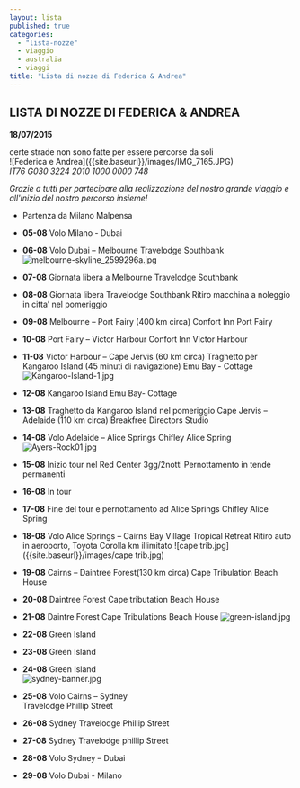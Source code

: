 ```yaml
---
layout: lista
published: true
categories: 
  - "lista-nozze"
  - viaggio
  - australia
  - viaggi
title: "Lista di nozze di Federica & Andrea"
---
```




## LISTA DI NOZZE DI FEDERICA & ANDREA

**18/07/2015**

<div class="citazione">
certe strade non sono fatte per essere percorse da soli
</div>
![Federica e Andrea]({{site.baseurl}}/images/IMG_7165.JPG)


<address>
IT76 G030 3224 2010 1000 0000 748 
</address>

_Grazie a tutti per partecipare alla realizzazione del nostro grande viaggio e all'inizio del nostro percorso insieme!_

- Partenza da Milano Malpensa 
- **05-08** Volo Milano - Dubai 

- **06-08** Volo Dubai – Melbourne
	Travelodge Southbank 
![melbourne-skyline_2599296a.jpg]({{site.baseurl}}/images/melbourne-skyline_2599296a.jpg)
- **07-08** Giornata libera a Melbourne
	Travelodge Southbank
- **08-08** Giornata libera
	Travelodge Southbank 
	Ritiro macchina a noleggio in citta’ nel pomeriggio
- **09-08** Melbourne – Port Fairy (400 km circa)
	Confort Inn Port Fairy
- **10-08** Port Fairy – Victor Harbour 
	Confort Inn Victor Harbour 
- **11-08** Victor Harbour – Cape Jervis (60 km circa) 
	Traghetto per Kangaroo Island (45 minuti di navigazione)
	Emu Bay  - Cottage
![Kangaroo-Island-1.jpg]({{site.baseurl}}/images/Kangaroo-Island-1.jpg)

- **12-08** Kangaroo Island
	Emu Bay- Cottage
- **13-08** Traghetto da Kangaroo Island nel pomeriggio 
	Cape Jervis – Adelaide (110 km circa)
	Breakfree Directors Studio 
- **14-08** Volo Adelaide – Alice Springs 
	Chifley Alice Spring 
![Ayers-Rock01.jpg]({{site.baseurl}}/images/Ayers-Rock01.jpg)

- **15-08** Inizio tour nel Red Center 3gg/2notti
	Pernottamento in tende permanenti  
- **16-08** In tour
- **17-08** Fine del tour e pernottamento ad Alice Springs
	Chifley Alice Spring
- **18-08** Volo Alice Springs – Cairns 
	Bay Village Tropical Retreat
	Ritiro auto in aeroporto, Toyota Corolla km illimitato
![cape trib.jpg]({{site.baseurl}}/images/cape trib.jpg)

- **19-08** Cairns – Daintree Forest(130 km circa)
	Cape Tribulation Beach House
- **20-08** Daintree Forest
	Cape tributation Beach House
- **21-08** Daintre Forest 
	Cape Tribulations Beach House
![green-island.jpg]({{site.baseurl}}/images/green-island.jpg)

- **22-08** Green Island 
- **23-08** Green Island  
- **24-08** Green Island  
![sydney-banner.jpg]({{site.baseurl}}/images/sydney-banner.jpg)
       
- **25-08** Volo Cairns – Sydney  
	Travelodge Phillip Street 
- **26-08** Sydney
	Travelodge Phillip Street 
- **27-08** Sydney
	Travelodge phillip Street
- **28-08** Volo Sydney – Dubai    
- **29-08** Volo Dubai - Milano
